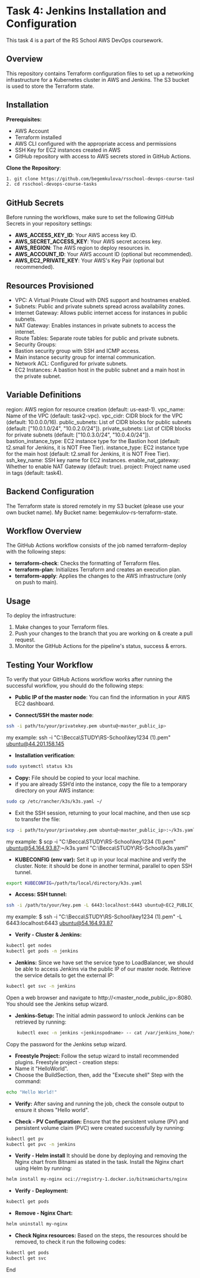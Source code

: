 # Task 4: Jenkins Installation and Configuration
This task 4 is a part of the RS School AWS DevOps coursework.

## Overview

This repository contains Terraform configuration files to set up a networking infrastructure for a Kubernetes cluster in AWS and Jenkins. The S3 bucket is used to store the Terraform state.

## Installation
**Prerequisites:**
- AWS Account
- Terraform installed
- AWS CLI configured with the appropriate access and permissions
- SSH Key for EC2 instances created in AWS
- GitHub repository with access to AWS secrets stored in GitHub Actions.

**Clone the Repository**:
```bash
1. git clone https://github.com/begemkulova/rsschool-devops-course-tasks.git
2. cd rsschool-devops-course-tasks
```

## GitHub Secrets
Before running the workflows, make sure to set the following GitHub Secrets in your repository settings:
- **AWS_ACCESS_KEY_ID**: Your AWS access key ID.
- **AWS_SECRET_ACCESS_KEY**: Your AWS secret access key.
- **AWS_REGION**: The AWS region to deploy resources in.
- **AWS_ACCOUNT_ID**: Your AWS account ID (optional but recommended). 
- **AWS_EC2_PRIVATE_KEY**: Your AWS's Key Pair (optional but recommended). 

## Resources Provisioned
- VPC: A Virtual Private Cloud with DNS support and hostnames enabled.
- Subnets: Public and private subnets spread across availability zones.
- Internet Gateway: Allows public internet access for instances in public subnets.
- NAT Gateway: Enables instances in private subnets to access the internet.
- Route Tables: Separate route tables for public and private subnets.
- Security Groups:
- Bastion security group with SSH and ICMP access.
- Main instance security group for internal communication.
- Network ACL: Configured for private subnets.
- EC2 Instances: A bastion host in the public subnet and a main host in the private subnet.

## Variable Definitions
region: AWS region for resource creation (default: us-east-1).
vpc_name: Name of the VPC (default: task2-vpc).
vpc_cidr: CIDR block for the VPC (default: 10.0.0.0/16).
public_subnets: List of CIDR blocks for public subnets (default: ["10.0.1.0/24", "10.0.2.0/24"]).
private_subnets: List of CIDR blocks for private subnets (default: ["10.0.3.0/24", "10.0.4.0/24"]).
bastion_instance_type: EC2 instance type for the Bastion host (default: t2.small for Jenkins, it is NOT Free Tier).
instance_type: EC2 instance type for the main host (default: t2.small for Jenkins, it is NOT Free Tier).
ssh_key_name: SSH key name for EC2 instances.
enable_nat_gateway: Whether to enable NAT Gateway (default: true).
project: Project name used in tags (default: task4).

## Backend Configuration
The Terraform state is stored remotely in my S3 bucket (please use your own bucket name).
My Bucket name: begemkulov-rs-terraform-state.

## Workflow Overview
The GitHub Actions workflow consists of the job named terraform-deploy with the following steps:
- **terraform-check**: Checks the formatting of Terraform files.
- **terraform-plan**: Initializes Terraform and creates an execution plan.
- **terraform-apply**: Applies the changes to the AWS infrastructure (only on push to main).

## Usage
To deploy the infrastructure:
1. Make changes to your Terraform files.
2. Push your changes to the branch that you are working on & create a pull request.
3. Monitor the GitHub Actions for the pipeline's status, success & errors.

## Testing Your Workflow
To verify that your GitHub Actions workflow works after running the successful workflow, you should do the following steps:

- **Public IP of the master node**:
You can find the information in your AWS EC2 dashboard.

- **Connect/SSH the master node**:

```bash
ssh -i path/to/your/privatekey.pem ubuntu@<master_public_ip>
```
my example: ssh -i "C:\Becca\STUDY\RS-School\key1234 (1).pem" ubuntu@44.201.158.145



- **Installation verification**:

```bash
sudo systemctl status k3s
```

- **Copy:**
File should be copied to your local machine.
- if you are already SSH’d into the instance, copy the file to a temporary directory on your AWS instance:

```bash
sudo cp /etc/rancher/k3s/k3s.yaml ~/
```

- Exit the SSH session, returning to your local machine, and then use scp to transfer the file:
```bash
scp -i path/to/your/privatekey.pem ubuntu@<master_public_ip>:~/k3s.yaml /path/to/local
```
my example: $ scp -i "C:\Becca\STUDY\RS-School\key1234 (1).pem" ubuntu@54.164.93.87:~/k3s.yaml "C:\Becca\STUDY\RS-School\k3s.yaml"


- **KUBECONFIG (env var):**
Set it up in your local machine and verify the cluster. Note: it should be done in another terminal, parallel to open SSH tunnel.

```bash
export KUBECONFIG=/path/to/local/directory/k3s.yaml
```


- **Access: SSH tunnel:**
```bash
ssh -i /path/to/your/key.pem -L 6443:localhost:6443 ubuntu@<EC2_PUBLIC_IP>
```
my example: $ ssh -i "C:\Becca\STUDY\RS-School\key1234 (1).pem"  -L 6443:localhost:6443 ubuntu@54.164.93.87

- **Verify - Cluster & Jenkins:**
```bash
kubectl get nodes
kubectl get pods -n jenkins
```

- **Jenkins:**
Since we have set the service type to LoadBalancer, we should be able to access Jenkins via the public IP of our master node.
Retrieve the service details to get the external IP:

```bash
kubectl get svc -n jenkins
```

Open a web browser and navigate to http://<master_node_public_ip>:8080. You should see the Jenkins setup wizard.

- **Jenkins-Setup:**
The initial admin password to unlock Jenkins can be retrieved by running:

```bash
    kubectl exec -n jenkins <jenkinspodname> -- cat /var/jenkins_home/secrets/initialAdminPassword
```

Copy the password for the Jenkins setup wizard.

- **Freestyle Project:**
Follow the setup wizard to install recommended plugins.
Freestyle project - creation steps:
- Name it "HelloWorld".
- Choose the BuildSection, then, add the "Execute shell" Step with the command:

```bash
echo "Hello World!"
```

- **Verify:**
After saving and running the job, check the console output to ensure it shows "Hello world".

- **Check - PV Configuration:**
Ensure that the persistent volume (PV) and persistent volume claim (PVC) were created successfully by running:

```bash
kubectl get pv
kubectl get pvc -n jenkins
```

- **Verify - Helm install**
It should be done by deploying and removing the Nginx chart from Bitnami as stated in the task. Install the Nginx chart using Helm by running:

```bash
helm install my-nginx oci://registry-1.docker.io/bitnamicharts/nginx
```

- **Verify - Deployment:**

```bash
kubectl get pods
```

- **Remove - Nginx Chart:**

```bash
helm uninstall my-nginx
```

- **Check Nginx resources:**
Based on the steps, the resources should be removed, to check it run the following codes:
```bash
kubectl get pods
kubectl get svc
```
End